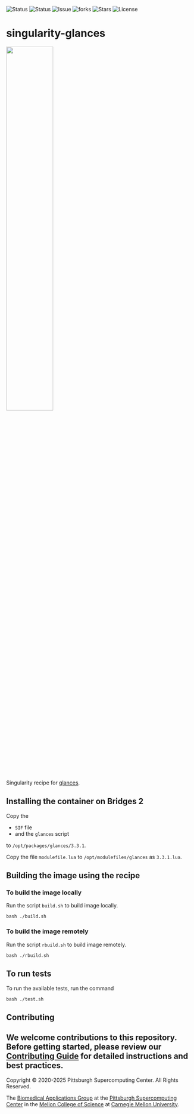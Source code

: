 ![Status](https://github.com/pscedu/singularity-glances/actions/workflows/main.yml/badge.svg)
![Status](https://github.com/pscedu/singularity-glances/actions/workflows/pretty.yml/badge.svg)
![Issue](https://img.shields.io/github/issues/pscedu/singularity-glances)
![forks](https://img.shields.io/github/forks/pscedu/singularity-glances)
![Stars](https://img.shields.io/github/stars/pscedu/singularity-glances)
![License](https://img.shields.io/github/license/pscedu/singularity-glances)

# singularity-glances
<img src="https://nicolargo.github.io/glances/public/images/screenshot-wide.png" width="50%" />

Singularity recipe for [glances](https://nicolargo.github.io/glances/).

## Installing the container on Bridges 2
Copy the

* `SIF` file
* and the `glances` script

to `/opt/packages/glances/3.3.1`.

Copy the file `modulefile.lua` to `/opt/modulefiles/glances` as `3.3.1.lua`.

## Building the image using the recipe

### To build the image locally
Run the script `build.sh` to build image locally.

```
bash ./build.sh
```

### To build the image remotely
Run the script `rbuild.sh` to build image remotely.

```
bash ./rbuild.sh
```
## To run tests
To run the available tests, run the command

```
bash ./test.sh
```
## Contributing
We welcome contributions to this repository. Before getting started, please review our [Contributing Guide](https://raw.githubusercontent.com/pscedu/singularity-report/refs/heads/main/CONTRIBUTING.md) for detailed instructions and best practices.
---
Copyright © 2020-2025 Pittsburgh Supercomputing Center. All Rights Reserved.

The [Biomedical Applications Group](https://www.psc.edu/biomedical-applications/) at the [Pittsburgh Supercomputing
Center](http://www.psc.edu) in the [Mellon College of Science](https://www.cmu.edu/mcs/) at [Carnegie Mellon University](http://www.cmu.edu).

